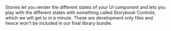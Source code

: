 Stories let you render the different states of your UI component and lets you play with the different states with something called Storybook Controls, which we will get to in a minute. These are development only files and hence won't be included in our final library bundle.